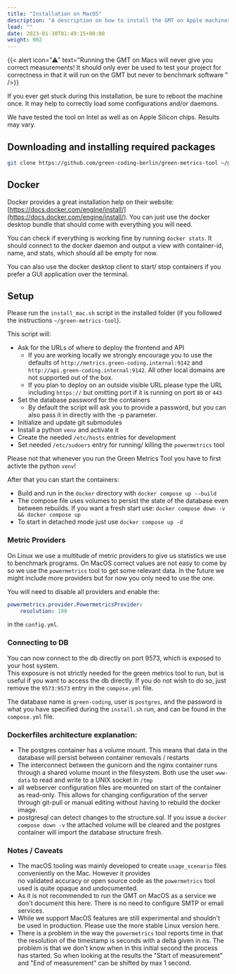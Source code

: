 ```yaml
---
title: "Installation on MacOS"
description: "A description on how to install the GMT on Apple machines"
lead: ""
date: 2023-01-30T01:49:15+00:00
weight: 902
---
```

{{< alert icon="⚠" text="Running the GMT on Macs will never give you correct measurements! It should only ever be used to test your project for correctness in that it will run on the GMT but never to benchmark software " />}}

If you ever get stuck during this installation, be sure to reboot the machine once. It may help to correctly load some configurations and/or daemons.

We have tested the tool on Intel as well as on Apple Silicon chips. Results may vary.


## Downloading and installing required packages

```bash
git clone https://github.com/green-coding-berlin/green-metrics-tool ~/green-metrics-tool
```

## Docker

Docker provides a great installation help on their website: [https://docs.docker.com/engine/install/](https://docs.docker.com/engine/install/). You can just use the docker desktop bundle that should come with everything you will need.

You can check if everything is working fine by running `docker stats`. It should connect to the docker daemon and output a view with container-id, name, and stats, which should all be empty for now.

You can also use the docker desktop client to start/ stop containers if you prefer a GUI application over the terminal.

## Setup

Please run the `install_mac.sh` script in the installed folder (if you followed the instructions `~/green-metrics-tool`).

This script will:

- Ask for the URLs of where to deploy the frontend and API
  + If you are working locally we strongly encourage you to use the defaults of `http://metrics.green-coding.internal:9142` and `http://api.green-coding.internal:9142`. All other local domains are not supported out of the box.
  + If you plan to deploy on an outside visible URL please type the URL including `https://` but omitting port if it
is running on port `80` or `443`
- Set the database password for the containers
  + By default the script will ask you to provide a password, but you can also pass it in directly with the -p parameter.
- Initialize and update git submodules
- Install a python `venv` and activate it
- Create the needed `/etc/hosts` entries for development
- Set needed `/etc/sudoers` entry for running/ killing the `powermetrics` tool

Please not that whenever you run the Green Metrics Tool you have to first activte the python `venv`!

After that you can start the containers:

- Build and run in the `docker` directory with `docker compose up --build`
- The compose file uses volumes to persist the state of the database even between rebuilds. If you want a fresh start use: `docker compose down -v && docker compose up`
- To start in detached mode just use `docker compose up -d`

### Metric Providers

On Linux we use a multitude of metric providers to give us statistics we use to benchmark programs. On MacOS correct
values are not easy to come by so we use the `powermetrics` tool to get some relevant data. In the future we might
include more providers but for now you only need to use the one.

You will need to disable all providers and enable the:

```yml
powermetrics.provider.PowermetricsProvider:
    resolution: 100
```

in the `config.yml`.

### Connecting to DB

You can now connect to the db directly on port 9573, which is exposed to your host system.\
This exposure is not strictly needed for the green metrics tool to run, but is useful if you want to access the db directly. If you do not wish to do so, just remove the `9573:9573` entry in the `compose.yml` file.

The database name is `green-coding`, user is `postgres`, and the password is what you have specified during the `install.sh` run, and can be found in the `compose.yml` file.

### Dockerfiles architecture explanation:

- The postgres container has a volume mount. This means that data in the database will persist between container removals / restarts
- The interconnect between the gunicorn and the nginx container runs through a shared volume mount in the filesystem. Both use the user `www-data` to read and write to a UNIX socket in `/tmp`
- all webserver configuration files are mounted on start of the container as read-only. This allows for changing configuration of the server through git-pull or manual editing without having to rebuild the docker image.
- postgresql can detect changes to the structure.sql. If you issue a `docker compose down -v` the attached volume will be cleared and the postgres container will import the database structure fresh.

### Notes / Caveats

- The macOS tooling was mainly developed to create `usage_scenario` files conveniently on the Mac. However it provides\
  no validated accuracy or open source code as the `powermetrics` tool used is quite opaque and undocumented.
- As it is not recommended to run the GMT on MacOS as a service we don't document this here. There is no need to configure
  SMTP or email services.
- While we support MacOS features are still experimental and shouldn't be used in production. Please use the more stable
  Linux version here.
- There is a problem in the way the `powermetrics` tool reports time in that the resolution of the timestamp is
  seconds with a delta given in ns. The problem is that we don't know when in this initial second the process has started.
  So when looking at the results the "Start of measurement" and "End of measurement" can be shifted by max 1 second.
